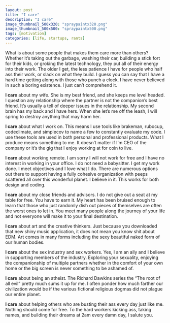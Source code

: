 ```yaml
---
layout: post
title: "I care"
description: "I care"
image_thumbnail_500x320: "spraypaintx320.png"
image_thumbnail_500x500: "spraypaintx500.png"
tags: [motivation]
categories: [life, startups, rants]
---
```

<p>What is about some people that makes them care more than others? Whether it’s taking out the garbage, washing their car, building a stick fort for their kids, or groking the latest technology, they put all of their energy into their work.  The older I get, the less patience I have for people who half ass their work, or slack on what they build.  I guess you can say that I have a hard time getting along with those who punch a clock.  I have never believed in such a boring existence.  I just can’t comprehend it.</p>
<!-- more -->
<p><b>I care</b> about my wife.  She is my best friend, and she keeps me level headed.  I question any relationship where the partner is not the companion’s best friend.  It’s usually a tell of deeper issues in the relationship.  My second brain has my back and I have hers.  When she let’s me off the leash, I will spring to destroy anything that may harm her.</p>
<p><b>I care</b> about what I work on.  This means I use tools like brakeman, rubocup, codeclimate, and simplecov to name a few to constantly evaluate my code. I use these tools are used in both personal and professional products.  What I produce means something to me. It doesn’t matter if I’m CEO of the company or it’s the gig that I enjoy working at for coin to live.</p>
<p><b>I care</b> about working remote.  I am sorry I will not work for free and I have no interest in working in your office.  I do not need a babysitter. I get my work done. I meet objectives and I love what I do.  There are numerous options out there to support having a fully cohesive organization with peeps scattered all over this wonderful planet.  I believe in it. This works for both design and coding.</p>  
<p><b>I care</b> about my close friends and advisors.  I do not give out a seat at my table for free. You have to earn it.  My heart has been bruised enough to learn that those who just randomly dish out pieces of themselves are often the worst ones to let in.  You meet many people along the journey of your life and not everyone will make it to your final destination.</p>  
<p><b>I care</b> about art and the creative thinkers.  Just because you downloaded that new shiny music application, it does not mean you know shit about EDM.  Art comes in many forms including the sexy beautiful naked form of our human bodies.</p>
<p><b>I care</b> about the sex industry and sex workers.  Yes, I am an ally and I believe in supporting members of the industry.  Exploring your sexuality, enjoying the companionship of multiple partners whether in the comfort of your own home or the big screen is never something to be ashamed of.</p>
<p><b>I care</b> about being an atheist.  The Richard Dawkins series the “The root of all evil” pretty much sums it up for me.  I often ponder how much farther our civilization would be if the various fictional religious dogmas did not plague our entire planet.</p>  
<p><b>I care</b> about helping others who are busting their ass every day just like me.  Nothing should come for free. To the hard workers kicking ass, taking names, and building their dreams at 2am every damn day, I salute you.</p>
